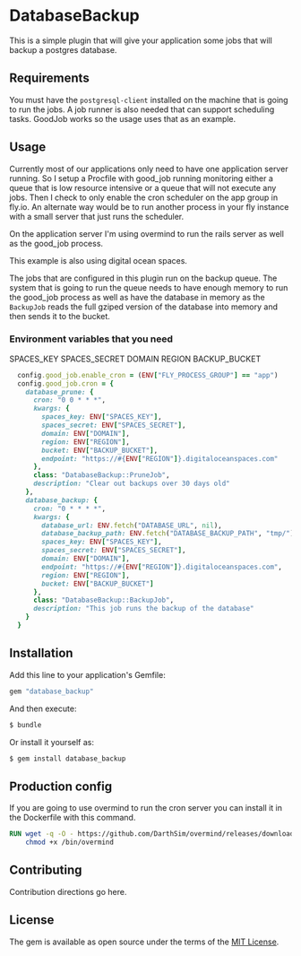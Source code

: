 # DatabaseBackup
This is a simple plugin that will give your application some jobs that will
backup a postgres database.

## Requirements 
You must have the `postgresql-client` installed on the machine that is going to
run the jobs. A job runner is also needed that can support scheduling tasks.
GoodJob works so the usage uses that as an example.

## Usage

Currently most of our applications only need to have one application server
running. So I setup a Procfile with good_job running monitoring either a queue
that is low resource intensive or a queue that will not execute any jobs.  Then
I check to only enable the cron scheduler on the app group in fly.io.  An
alternate way would be to run another process in your fly instance with a small
server that just runs the scheduler.

On the application server I'm using overmind to run the rails server as well as
the good_job process.

This example is also using digital ocean spaces. 

The jobs that are configured in this plugin run on the backup queue.  The
system that is going to run the queue needs to have enough memory to run the
good_job process as well as have the database in memory as the `BackupJob`
reads the full gziped version of the database into memory and then sends it to
the bucket.

### Environment variables that you need

SPACES_KEY
SPACES_SECRET
DOMAIN
REGION
BACKUP_BUCKET

```ruby
  config.good_job.enable_cron = (ENV["FLY_PROCESS_GROUP"] == "app")
  config.good_job.cron = {
    database_prune: {
      cron: "0 0 * * *",
      kwargs: {
        spaces_key: ENV["SPACES_KEY"],
        spaces_secret: ENV["SPACES_SECRET"],
        domain: ENV["DOMAIN"],
        region: ENV["REGION"],
        bucket: ENV["BACKUP_BUCKET"],
        endpoint: "https://#{ENV["REGION"]}.digitaloceanspaces.com"
      },
      class: "DatabaseBackup::PruneJob",
      description: "Clear out backups over 30 days old"
    },
    database_backup: {
      cron: "0 * * * *",
      kwargs: {
        database_url: ENV.fetch("DATABASE_URL", nil),
        database_backup_path: ENV.fetch("DATABASE_BACKUP_PATH", "tmp/"),
        spaces_key: ENV["SPACES_KEY"],
        spaces_secret: ENV["SPACES_SECRET"],
        domain: ENV["DOMAIN"],
        endpoint: "https://#{ENV["REGION"]}.digitaloceanspaces.com",
        region: ENV["REGION"],
        bucket: ENV["BACKUP_BUCKET"]
      },
      class: "DatabaseBackup::BackupJob",
      description: "This job runs the backup of the database"
    }
  }
```

## Installation
Add this line to your application's Gemfile:

```ruby
gem "database_backup"
```

And then execute:
```bash
$ bundle
```

Or install it yourself as:
```bash
$ gem install database_backup
```

## Production config
If you are going to use overmind to run the cron server you can install it in
the Dockerfile with this command.
```dockerfile
RUN wget -q -O - https://github.com/DarthSim/overmind/releases/download/v2.4.0/overmind-v2.4.0-linux-amd64.gz | gunzip > /bin/overmind && \
    chmod +x /bin/overmind
```

## Contributing
Contribution directions go here.

## License
The gem is available as open source under the terms of the [MIT License](https://opensource.org/licenses/MIT).
